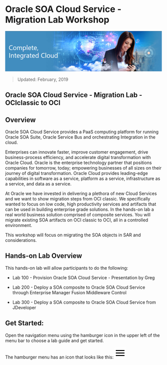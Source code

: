 # Oracle SOA Cloud Service - Migration Lab Workshop

![](images/j2c-logo.png)

> Updated: February, 2019

## Oracle SOA Cloud Service - Migration Lab - OCIclassic to OCI

## Overview

Oracle SOA Cloud Service provides a PaaS computing platform for running Oracle SOA Suite, Oracle Service Bus and orchestrating Integration in the cloud.

Enterprises can innovate faster, improve customer engagement, drive business-process efficiency, and accelerate digital transformation with Oracle Cloud. Oracle is the enterprise technology partner that positions companies for tomorrow, today; empowering businesses of all sizes on their journey of digital transformation. Oracle Cloud provides leading-edge capabilities in software as a service, platform as a service, infrastructure as a service, and data as a service.

At Oracle we have invested in delivering a plethora of new Cloud Services and we want to show migration steps from OCI classic. We specifically wanted to focus on low code, high productivity services and artifacts that can be used in building enterprise grade solutions. In the hands-on lab a real world business solution comprised of composite services. You will migrate existing SOA artifacts on OCI classic to OCI, all in a controlled environment. 

This workshop will focus on migrating the SOA objects in SAR and considerations.

## Hands-on Lab Overview

This hands-on lab will allow participants to do the following:

- Lab 100 - Provision Oracle SOA Cloud Service - Presentation by Greg

- Lab 200 - Deploy a SOA composite to Oracle SOA Cloud Service through Enterprise Manager Fusion Middleware Control

- Lab 300 - Deploy a SOA composite to Oracle SOA Cloud Service from JDeveloper

## Get Started: 

Open the navigation menu using the hamburger icon in the upper left of the menu bar to choose a lab guide and get started.

The hamburger menu has an icon that looks like this: <img src="images/menu.svg">
